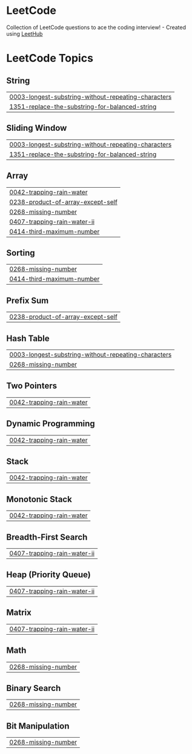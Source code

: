 # LeetCode
Collection of LeetCode questions to ace the coding interview! - Created using [LeetHub](https://github.com/QasimWani/LeetHub)

<!---LeetCode Topics Start-->
# LeetCode Topics
## String
|  |
| ------- |
| [0003-longest-substring-without-repeating-characters](https://github.com/kartik1601/LeetCode/tree/master/0003-longest-substring-without-repeating-characters) |
| [1351-replace-the-substring-for-balanced-string](https://github.com/kartik1601/LeetCode/tree/master/1351-replace-the-substring-for-balanced-string) |
## Sliding Window
|  |
| ------- |
| [0003-longest-substring-without-repeating-characters](https://github.com/kartik1601/LeetCode/tree/master/0003-longest-substring-without-repeating-characters) |
| [1351-replace-the-substring-for-balanced-string](https://github.com/kartik1601/LeetCode/tree/master/1351-replace-the-substring-for-balanced-string) |
## Array
|  |
| ------- |
| [0042-trapping-rain-water](https://github.com/kartik1601/LeetCode/tree/master/0042-trapping-rain-water) |
| [0238-product-of-array-except-self](https://github.com/kartik1601/LeetCode/tree/master/0238-product-of-array-except-self) |
| [0268-missing-number](https://github.com/kartik1601/LeetCode/tree/master/0268-missing-number) |
| [0407-trapping-rain-water-ii](https://github.com/kartik1601/LeetCode/tree/master/0407-trapping-rain-water-ii) |
| [0414-third-maximum-number](https://github.com/kartik1601/LeetCode/tree/master/0414-third-maximum-number) |
## Sorting
|  |
| ------- |
| [0268-missing-number](https://github.com/kartik1601/LeetCode/tree/master/0268-missing-number) |
| [0414-third-maximum-number](https://github.com/kartik1601/LeetCode/tree/master/0414-third-maximum-number) |
## Prefix Sum
|  |
| ------- |
| [0238-product-of-array-except-self](https://github.com/kartik1601/LeetCode/tree/master/0238-product-of-array-except-self) |
## Hash Table
|  |
| ------- |
| [0003-longest-substring-without-repeating-characters](https://github.com/kartik1601/LeetCode/tree/master/0003-longest-substring-without-repeating-characters) |
| [0268-missing-number](https://github.com/kartik1601/LeetCode/tree/master/0268-missing-number) |
## Two Pointers
|  |
| ------- |
| [0042-trapping-rain-water](https://github.com/kartik1601/LeetCode/tree/master/0042-trapping-rain-water) |
## Dynamic Programming
|  |
| ------- |
| [0042-trapping-rain-water](https://github.com/kartik1601/LeetCode/tree/master/0042-trapping-rain-water) |
## Stack
|  |
| ------- |
| [0042-trapping-rain-water](https://github.com/kartik1601/LeetCode/tree/master/0042-trapping-rain-water) |
## Monotonic Stack
|  |
| ------- |
| [0042-trapping-rain-water](https://github.com/kartik1601/LeetCode/tree/master/0042-trapping-rain-water) |
## Breadth-First Search
|  |
| ------- |
| [0407-trapping-rain-water-ii](https://github.com/kartik1601/LeetCode/tree/master/0407-trapping-rain-water-ii) |
## Heap (Priority Queue)
|  |
| ------- |
| [0407-trapping-rain-water-ii](https://github.com/kartik1601/LeetCode/tree/master/0407-trapping-rain-water-ii) |
## Matrix
|  |
| ------- |
| [0407-trapping-rain-water-ii](https://github.com/kartik1601/LeetCode/tree/master/0407-trapping-rain-water-ii) |
## Math
|  |
| ------- |
| [0268-missing-number](https://github.com/kartik1601/LeetCode/tree/master/0268-missing-number) |
## Binary Search
|  |
| ------- |
| [0268-missing-number](https://github.com/kartik1601/LeetCode/tree/master/0268-missing-number) |
## Bit Manipulation
|  |
| ------- |
| [0268-missing-number](https://github.com/kartik1601/LeetCode/tree/master/0268-missing-number) |
<!---LeetCode Topics End-->